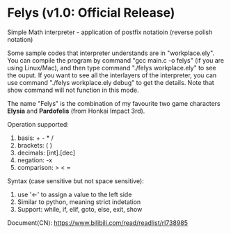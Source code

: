# Felys (v1.0: Official Release)

Simple Math interpreter - application of postfix notatioin (reverse polish notation)

Some sample codes that interpreter understands are in "workplace.ely". You can compile the program by command "gcc main.c -o felys" (if you are using Linux/Mac), and then type command "./felys workplace.ely" to see the ouput. If you want to see all the interlayers of the interpreter, you can use command "./felys workplace.ely debug" to get the details. Note that show command will not function in this mode.

The name "Felys" is the combination of my favourite two game characters **Elysia** and **Pardofelis** (from Honkai Impact 3rd).

Operation supported:
1. basis: + - * /
2. brackets: ( )
3. decimals: [int].[dec]
4. negation: -x
5. comparison: > < =

Syntax (case sensitive but not space sensitive):
1. use '<-' to assign a value to the left side
2. Similar to python, meaning strict indetation
3. Support: while, if, elif, goto, else, exit, show

Document(CN): https://www.bilibili.com/read/readlist/rl738985
